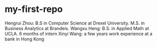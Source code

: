 # my-first-repo
Hengrui Zhou: B.S in Computer Science at Drexel University. 
M.S. in Business Analytics at Brandeis. 
Wangxu Heng: B.S. in Applied Math at UCLA. 6 months of intern
Xinyi Wang: a few years work experience at a bank in Hong Kong
